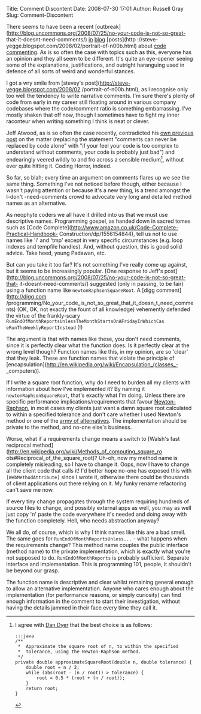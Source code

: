 Title: Comment Discontent
Date: 2008-07-30 17:01
Author: Russell Gray
Slug: Comment-Discontent

There seems to have been a recent
[outbreak](http://blog.uncommons.org/2008/07/25/no-your-code-is-not-so-great-
that-it-doesnt-need-comments/) [in](http://www.carlcrowder.com/blog/?p=34)
[blog](http://www.codinghorror.com/blog/archives/001150.html) [posts](http
://steve-yegge.blogspot.com/2008/02/portrait-of-n00b.html) about [code
commenting](http://en.wikipedia.org/wiki/Comment_(computer_programming)). As
is so often the case with topics such as this, everyone has an opinion and
they all seem to be different. It's quite an eye-opener seeing some of the
explanations, justifications, and outright haranguing used in defence of all
sorts of weird and wonderful stances.

I got a wry smile from [stevey's post](http://steve-yegge.blogspot.com/2008/02
/portrait-of-n00b.html), as I recognise only too well the tendency to write
narrative comments. I'm sure there's plenty of code from early in my career
still floating around in various company codebases where the code/comment
ratio is something embarrassing. I've mostly shaken that off now, though I
sometimes have to fight my inner raconteur when writing something I think is
neat or clever.

Jeff Atwood, as is so often the case recently, contradicted his [own previous
post](http://www.codinghorror.com/blog/archives/000749.html) on the matter
(replacing the statement "comments can never be replaced by code alone" with
"if your feel your code is too complex to understand without comments, your
code is probably just bad") and endearingly veered wildly to and fro across a
sensible medium[^1], without ever quite hitting it. Coding Horror, indeed.

So far, so blah; every time an argument on comments flares up we see the same
thing. Something I've not noticed before though, either because I wasn't
paying attention or because it's a new thing, is a trend amongst the I-don't
-need-comments crowd to advocate very long and detailed method names as an
alternative.

As neophyte coders we all have it drilled into us that we must use descriptive
names. Programming gospel, as handed down in sacred tomes such as [Code
Complete](http://www.amazon.co.uk/Code-Complete-Practical-Handbook-
Construction/dp/1556154844), tell us not to use names like 'i' and 'tmp'
except in very specific circumstances (e.g. loop indexes and tempfile
handles). And, without question, this is good solid advice. Take heed, young
Padawan, etc.

But can you take it too far? It's not something I've really come up against,
but it seems to be increasingly popular. [One response to Jeff's
post](http://blog.uncommons.org/2008/07/25/no-your-code-is-not-so-great-that-
it-doesnt-need-comments/) suggested (only in passing, to be fair) using a
function name like `newtonRaphsonSquareRoot`. A [digg comment](http://digg.com
/programming/No_your_code_is_not_so_great_that_it_doesn_t_need_comments) (OK,
OK, not exactly the fount of all knowledge) vehemently defended the virtue of
the frankly-scary `RunEndOfMonthReportsUnlessTheMonthStartsOnAFridayInWhichCas
eRunTheWeeklyReportInstead` (!)

The argument is that with names like these, you don't need comments, since it
is perfectly clear what the function does. Is it perfectly clear at the wrong
level though? Function names like this, in my opinion, are so 'clear' that
they leak. These are function names that violate the principle of
[encapsulation](http://en.wikipedia.org/wiki/Encapsulation_(classes_-
_computers)).

If I write a square root function, why do I need to burden all my clients with
information about how I've implemented it? By naming it
`newtonRaphsonSquareRoot`, that's exactly what I'm doing. Unless there are
specific performance implications/requirements that favour [Newton-
Raphson](http://en.wikipedia.org/wiki/Newton%27s_method), in most cases my
clients just want a damn square root calculated to within a specified
tolerance and don't care whether I used Newton's method or one of the [army of
alternatives](http://en.wikipedia.org/wiki/Methods_of_computing_square_roots).
The implementation should be private to the method, and no-one else's
business.

Worse, what if a requirements change means a switch to [Walsh's fast
reciprocal method](http://en.wikipedia.org/wiki/Methods_of_computing_square_ro
ots#Reciprocal_of_the_square_root)? Uh-oh, now my method name is completely
misleading, so I have to change it. Oops, now I have to change all the client
code that calls it! I'd better hope no-one has exposed this with
`[WebMethodAttribute]` since I wrote it, otherwise there could be thousands of
client applications out there relying on it. My funky rename refactoring can't
save me now.

If every tiny change propagates through the system requiring hundreds of
source files to change, and possibly external apps as well, you may as well
just copy 'n' paste the code everywhere it's needed and doing away with the
function completely. Hell, who needs abstraction anyway?

We all do, of course, which is why I think names like this are a bad smell.
The same goes for `RunEndOfMonthReportsUnless...` - what happens when the
requirements change? This method name couples the public interface (method
name) to the private implementation, which is exactly what you're not supposed
to do. `RunEndOfMonthReports` is probably sufficient. Separate interface and
implementation. This is programming 101, people, it shouldn't be beyond our
grasp.

[^1]: I agree with [Dan Dyer](http://blog.uncommons.org/2008/07/25/no-your-code-is-not-so-great-that-it-doesnt-need-comments/) that the best choice is as follows:

        :::java
        /**
         *  Approximate the square root of n, to within the specified
         *  tolerance, using the Newton-Raphson method.
         */
        private double approximateSquareRoot(double n, double tolerance) {
            double root = n / 2;
            while (abs(root - (n / root)) > tolerance) {
                root = 0.5 * (root + (n / root));
            }
            return root;
        }

The function name is descriptive and clear whilst remaining general
enough to allow an alternative implementation. Anyone who cares enough
about the implementation (for performance reasons, or simply curiosity)
can find enough information in the comment to start their investigation,
without having the details jammed in their face every time they call it.
